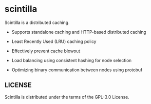# scintilla

Scintilla is a distributed caching.

- Supports standalone caching and HTTP-based distributed caching

- Least Recently Used (LRU) caching policy

- Effectively prevent cache blowout

- Load balancing using consistent hashing for node selection

- Optimizing binary communication between nodes using protobuf

## LICENSE
 Scintilla is distributed under the terms of the GPL-3.0 License.